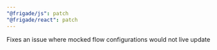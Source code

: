 ```yaml
---
"@frigade/js": patch
"@frigade/react": patch
---
```


Fixes an issue where mocked flow configurations would not live update
